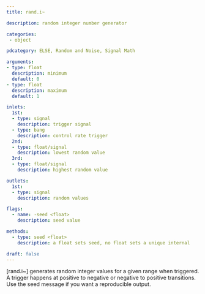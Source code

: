 ```yaml
---
title: rand.i~

description: random integer number generator

categories:
 - object

pdcategory: ELSE, Random and Noise, Signal Math

arguments:
- type: float
  description: minimum
  default: 0
- type: float
  description: maximum
  default: 1

inlets:
  1st:
  - type: signal
    description: trigger signal
  - type: bang
    description: control rate trigger
  2nd:
  - type: float/signal
    description: lowest random value
  3rd:
  - type: float/signal
    description: highest random value

outlets:
  1st:
  - type: signal
    description: random values

flags:
  - name: -seed <float> 
    description: seed value

methods:
  - type: seed <float>
    description: a float sets seed, no float sets a unique internal

draft: false
---
```


[rand.i~] generates random integer values for a given range when triggered. A trigger happens at positive to negative or negative to positive transitions. Use the seed message if you want a reproducible output.

